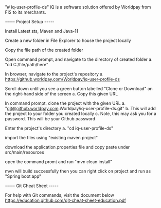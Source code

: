 "# iq-user-profile-ds" iQ is a software solution offered by Worldpay from FIS to its merchants.

----- Project Setup -----

Install Latest sts, Maven and Java-11

Create a new folder in File Explorer to house the project locally

Copy the file path of the created folder

Open command prompt, and navigate to the directory of created folder a. "cd C:/file/path/here"

In browser, navigate to the project's repository a. https://github.worldpay.com/Worldpay/iq-user-profile-ds

Scroll down until you see a green button labelled "Clone or Download" on the right-hand side of the screen a. Copy this given URL

In command prompt, clone the project with the given URL a. "git@github.worldpay.com:Worldpay/iq-user-profile-ds.git" b. This will add the project to your folder you created locally c. Note, this may ask you for a password. This will be your Github password

Enter the project's directory a. "cd iq-user-profile-ds"

import the files using "existing maven project"

download the application.properties file and copy paste under src/main/resources

open the command promt and run "mvn clean install"

mvn will build successfully then you can right click on project and run as "Spring boot app"


----- Git Cheat Sheet ----- 

For help with Git commands, visit the document below https://education.github.com/git-cheat-sheet-education.pdf
